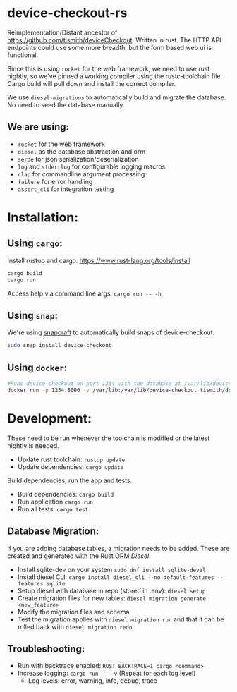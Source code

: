 device-checkout-rs
==================
Reimplementation/Distant ancestor of https://github.com/tismith/deviceCheckout. 
Written in rust. The HTTP API endpoints could use some more 
breadth, but the form based web ui is functional.

Since this is using `rocket` for the web framework, we need to use rust nightly, so we've pinned a working compiler using the rustc-toolchain file. Cargo build will pull down and install the correct compiler.

We use `diesel-migrations` to automatically build and migrate the database. No need to seed the database manually.

We are using:
-------------
* `rocket` for the web framework
* `diesel` as the database abstraction and orm
* `serde` for json serialization/deserialization
* `log` and `stderrlog` for configurable logging macros
* `clap` for commandline argument processing
* `failure` for error handling
* `assert_cli` for integration testing

Installation:
=============

Using `cargo`:
--------------

Install rustup and cargo: https://www.rust-lang.org/tools/install

```sh
cargo build
cargo run
```

Access help via command line args: `cargo run -- -h`

Using `snap`:
-------------

We're using [snapcraft](https://build.snapcraft.io) to automatically build snaps of device-checkout.

```sh
sudo snap install device-checkout
```

Using `docker`:
---------------

```sh
#Runs device-checkout on port 1234 with the database at /var/lib/devices.db
docker run -p 1234:8000 -v /var/lib:/var/lib/device-checkout tismith/device-checkout-rs
```

Development:
============
These need to be run whenever the toolchain is modified or the latest nightly is needed.
* Update rust toolchain: `rustup update`
* Update dependencies: `cargo update`

Build dependencies, run the app and tests.
* Build dependencies: `cargo build`
* Run application `cargo run`
* Run all tests: `cargo test`

Database Migration:
-------------------
If you are adding database tables, a migration needs to be added. These are created and generated with the Rust ORM *Diesel*.

* Install sqlite-dev on your system `sudo dnf install sqlite-devel`
* Install diesel CLI: `cargo install diesel_cli --no-default-features --features sqlite`
* Setup diesel with database in repo (stored in .env): `diesel setup`
* Create migration files for new tables: `diesel migration generate <new_feature>`
* Modify the migration files and schema
* Test the migration applies with `diesel migration run` and that it can be rolled back with `diesel migration redo`

Troubleshooting:
----------------

* Run with backtrace enabled: `RUST_BACKTRACE=1 cargo <command>`
* Increase logging: `cargo run -- -v` (Repeat for each log level)
  * Log levels: error, warning, info, debug, trace
